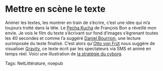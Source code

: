 # Mettre en scène le texte

Animer les textes, les montrer en train de s’écrire, c’est une idée qui m’a toujours trotté dans la tête. Le [Pecha Kucha](http://www.tierslivre.net/spip/spip.php?article2131) de François Bon a réveillé mon envie. Je vois le film du texte s’écrivant sur fond d’images s’égrenant toutes les 40 secondes et comme l’a suggéré [Daniel Bourrion](http://twitter.com/dbourrion/statuses/15089629534), une lecture surimposée du texte finalisé. C’est alors qu'[Otto von Früt](http://twitter.com/ottovonfrut/statuses/15091323355) nous suggère de visualiser [Gravity](http://www.2roqs.fr/Gravity/), ce texte écrit par les spectateurs via SMS et animé en temps réel. Voici une illustration de [la stratégie du cyborg](http://blog.tcrouzet.com/2010/05/30/le-manifeste-cyborg/).

Tags: NetLittérature, noepub